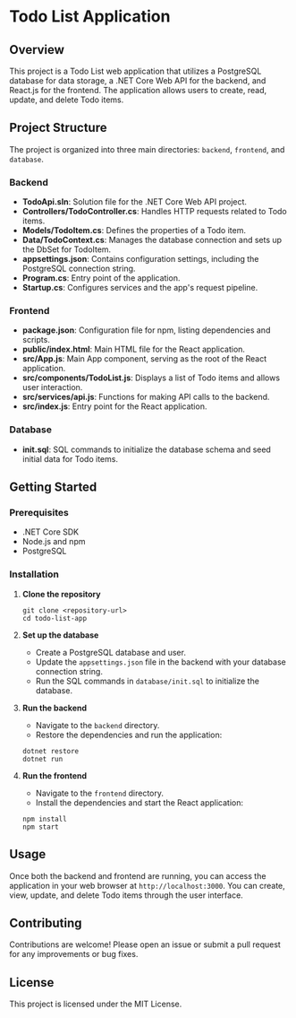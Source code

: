 # Todo List Application

## Overview
This project is a Todo List web application that utilizes a PostgreSQL database for data storage, a .NET Core Web API for the backend, and React.js for the frontend. The application allows users to create, read, update, and delete Todo items.

## Project Structure
The project is organized into three main directories: `backend`, `frontend`, and `database`.

### Backend
- **TodoApi.sln**: Solution file for the .NET Core Web API project.
- **Controllers/TodoController.cs**: Handles HTTP requests related to Todo items.
- **Models/TodoItem.cs**: Defines the properties of a Todo item.
- **Data/TodoContext.cs**: Manages the database connection and sets up the DbSet for TodoItem.
- **appsettings.json**: Contains configuration settings, including the PostgreSQL connection string.
- **Program.cs**: Entry point of the application.
- **Startup.cs**: Configures services and the app's request pipeline.

### Frontend
- **package.json**: Configuration file for npm, listing dependencies and scripts.
- **public/index.html**: Main HTML file for the React application.
- **src/App.js**: Main App component, serving as the root of the React application.
- **src/components/TodoList.js**: Displays a list of Todo items and allows user interaction.
- **src/services/api.js**: Functions for making API calls to the backend.
- **src/index.js**: Entry point for the React application.

### Database
- **init.sql**: SQL commands to initialize the database schema and seed initial data for Todo items.

## Getting Started

### Prerequisites
- .NET Core SDK
- Node.js and npm
- PostgreSQL

### Installation

1. **Clone the repository**
   ```
   git clone <repository-url>
   cd todo-list-app
   ```

2. **Set up the database**
   - Create a PostgreSQL database and user.
   - Update the `appsettings.json` file in the backend with your database connection string.
   - Run the SQL commands in `database/init.sql` to initialize the database.

3. **Run the backend**
   - Navigate to the `backend` directory.
   - Restore the dependencies and run the application:
   ```
   dotnet restore
   dotnet run
   ```

4. **Run the frontend**
   - Navigate to the `frontend` directory.
   - Install the dependencies and start the React application:
   ```
   npm install
   npm start
   ```

## Usage
Once both the backend and frontend are running, you can access the application in your web browser at `http://localhost:3000`. You can create, view, update, and delete Todo items through the user interface.

## Contributing
Contributions are welcome! Please open an issue or submit a pull request for any improvements or bug fixes.

## License
This project is licensed under the MIT License.